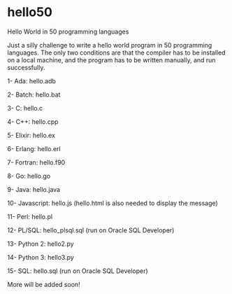 # hello50
Hello World in 50 programming languages

Just a silly challenge to write a hello world program in 50 programming languages. The only two conditions are that the compiler has to be installed on a local machine, and the program has to be written manually, and run successfully.

1- Ada: hello.adb

2- Batch: hello.bat

3- C: hello.c

4- C++: hello.cpp

5- Elixir: hello.ex

6- Erlang: hello.erl

7- Fortran: hello.f90

8- Go: hello.go

9- Java: hello.java

10- Javascript: hello.js (hello.html is also needed to display the message)

11- Perl: hello.pl

12- PL/SQL: hello_plsql.sql (run on Oracle SQL Developer)

13- Python 2: hello2.py

14- Python 3: hello3.py

15- SQL: hello.sql (run on Oracle SQL Developer)

More will be added soon!
